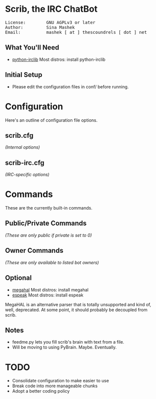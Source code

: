 Scrib, the IRC ChatBot
======================
<pre>
License:        GNU AGPLv3 or later
Author:         Sina Mashek 
Email:          mashek [ at ] thescoundrels [ dot ] net
</pre>

What You'll Need
----------------
* [python-irclib](http://python-irclib.sourceforge.net) Most distros: install python-irclib

Initial Setup
-------------
* Please edit the configuration files in conf/ before running.

Configuration
=============
Here's an outline of configuration file options.

scrib.cfg
---------
_(Internal options)_

scrib-irc.cfg
-------------
_(IRC-specific options)_

Commands
========
These are the currently built-in commands.

Public/Private Commands
---------------
_(These are only public if private is set to 0)_

Owner Commands
----------------
_(These are only available to listed bot owners)_


Optional
--------
* [megahal](http://megahal.alioth.debian.org/) Most distros: install megahal
* [espeak](http://espeak.sourceforge.net/) Most distros: install espeak

MegaHAL is an alternative parser that is totally unsupported and kind of, well, deprecated. At some point, it should probably be decoupled from scrib.

Notes
-----
* feedme.py lets you fill scrib's brain with text from a file.
* Will be moving to using PyBrain. Maybe. Eventually.

TODO
====
* Consolidate configuration to make easier to use
* Break code into more manageable chunks
* Adopt a better coding policy